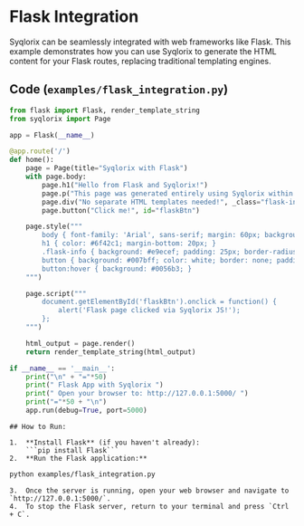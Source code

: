 # Flask Integration

Syqlorix can be seamlessly integrated with web frameworks like Flask. This example demonstrates how you can use Syqlorix to generate the HTML content for your Flask routes, replacing traditional templating engines.

## Code (`examples/flask_integration.py`)

```python
from flask import Flask, render_template_string
from syqlorix import Page

app = Flask(__name__)

@app.route('/')
def home():
    page = Page(title="Syqlorix with Flask")
    with page.body:
        page.h1("Hello from Flask and Syqlorix!")
        page.p("This page was generated entirely using Syqlorix within a Flask app.")
        page.div("No separate HTML templates needed!", _class="flask-info")
        page.button("Click me!", id="flaskBtn")

    page.style("""
        body { font-family: 'Arial', sans-serif; margin: 60px; background: #f8f9fa; color: #495057; text-align: center; }
        h1 { color: #6f42c1; margin-bottom: 20px; }
        .flask-info { background: #e9ecef; padding: 25px; border-radius: 8px; margin: 30px auto; max-width: 600px; box-shadow: 0 4px 8px rgba(0,0,0,0.1); }
        button { background: #007bff; color: white; border: none; padding: 15px 30px; border-radius: 25px; cursor: pointer; font-size: 1.2em; transition: background 0.3s ease; }
        button:hover { background: #0056b3; }
    """)

    page.script("""
        document.getElementById('flaskBtn').onclick = function() {
            alert('Flask page clicked via Syqlorix JS!');
        };
    """)

    html_output = page.render()
    return render_template_string(html_output)

if __name__ == '__main__':
    print("\n" + "="*50)
    print(" Flask App with Syqlorix ")
    print(" Open your browser to: http://127.0.0.1:5000/ ")
    print("="*50 + "\n")
    app.run(debug=True, port=5000)
```

    ## How to Run:

    1.  **Install Flask** (if you haven't already):
        ```pip install Flask```
    2.  **Run the Flask application:**
```bash
python examples/flask_integration.py
```
    3.  Once the server is running, open your web browser and navigate to `http://127.0.0.1:5000/`.
    4.  To stop the Flask server, return to your terminal and press `Ctrl + C`.
